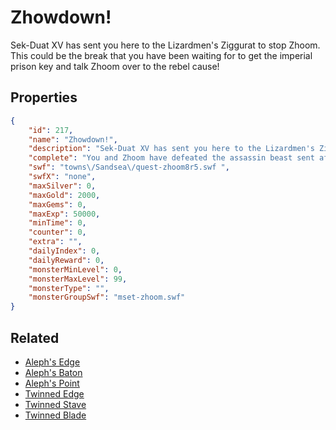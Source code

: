 # Zhowdown!

Sek-Duat XV has sent you here to the Lizardmen's Ziggurat to stop Zhoom. This could be the break that you have been waiting for to get the imperial prison key and talk Zhoom over to the rebel cause!

## Properties

```json
{
    "id": 217,
    "name": "Zhowdown!",
    "description": "Sek-Duat XV has sent you here to the Lizardmen's Ziggurat to stop Zhoom. This could be the break that you have been waiting for to get the imperial prison key and talk Zhoom over to the rebel cause!",
    "complete": "You and Zhoom have defeated the assassin beast sent after you by Sek-Duat XV. You have received the key to the imperial prisons inside the palace and Zhoom has joined the side of the rebels. All that remains is stopping Sek-Duat XV!",
    "swf": "towns\/Sandsea\/quest-zhoom8r5.swf ",
    "swfX": "none",
    "maxSilver": 0,
    "maxGold": 2000,
    "maxGems": 0,
    "maxExp": 50000,
    "minTime": 0,
    "counter": 0,
    "extra": "",
    "dailyIndex": 0,
    "dailyReward": 0,
    "monsterMinLevel": 0,
    "monsterMaxLevel": 99,
    "monsterType": "",
    "monsterGroupSwf": "mset-zhoom.swf"
}
```

## Related

- [Aleph's Edge](../items/1529-aleph-s-edge.md)
- [Aleph's Baton](../items/1530-aleph-s-baton.md)
- [Aleph's Point](../items/1531-aleph-s-point.md)
- [Twinned Edge](../items/1532-twinned-edge.md)
- [Twinned Stave](../items/1533-twinned-stave.md)
- [Twinned Blade](../items/1534-twinned-blade.md)

